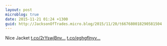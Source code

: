 ```yaml
---
layout: post
microblog: true
date: 2015-11-21 01:24 +1300
guid: http://JacksonOfTrades.micro.blog/2015/11/20/t667680018290581504.html
---
```

Nice Jacket [t.co/2rYswjBnv...](https://t.co/2rYswjBnvI) [t.co/eghgflnyv...](https://t.co/eghgflnyvA)
